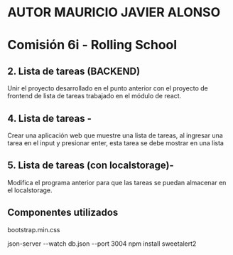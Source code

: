 # AUTOR MAURICIO JAVIER ALONSO

# Comisión 6i - Rolling School

## 2. Lista de tareas (BACKEND)
Unir el proyecto desarrollado en el punto anterior con el proyecto de frontend de
lista de tareas trabajado en el módulo de react.

## 4. Lista de tareas -
Crear una aplicación web que muestre una lista de tareas, al ingresar una tarea
en el input y presionar enter, esta tarea se debe mostrar en una lista 

## 5. Lista de tareas (con localstorage)-
Modifica el programa anterior para que las tareas se puedan almacenar en el
localstorage.

## Componentes utilizados

bootstrap.min.css

json-server --watch db.json --port 3004
npm install sweetalert2

